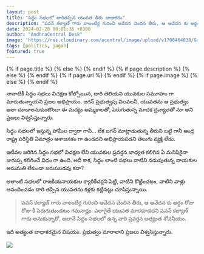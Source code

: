 ```yaml
---
layout: post
title: "సిద్ధం సభలలో దారితప్పిన యువత తీరు బాధాకరం"
description: "పవన్ కల్యాణ్ గారు వాలంటీర్ల గురించి ఆవేదన చెందిన తీరు, ఆ ఆవేదన కు అర్ధం రోజు రోజు కీ పెరుగుతుండటం గమనార్హం. ఎలాగైతే యువత మారకూడదని పవన్ కల్యాణ్ గారు అనుకున్నారో, అలానే సిద్ధం సభలలో ఉన్న వారి ప్రవర్తన అత్యంత శోచనీయం."
date: 2024-02-20 00:01:35 +0300
author: "AndhraCentral Desk"
image: 'https://res.cloudinary.com/acentral/image/upload/v1708464030/Galleries/siddham-sabha-ugly_dsrogf.gif'
tags: [politics, jagan]
featured: true
---
```


<meta content="{{ site.title }}" property="og:site_name">
{% if page.title %}
  <meta content="{{ page.title }}" property="og:title">
{% else %}
  <meta content="{{ site.title }}" property="og:title">
{% endif %}
{% if page.description %}
  <meta content="{{ page.description }}" property="og:description">
{% else %}
  <meta content="{{ site.description }}" property="og:description">
{% endif %}
{% if page.url %}
  <meta content="{{ site.url }}{{ page.url }}" property="og:url">
{% endif %}
{% if page.image %}
  <meta content="https://res.cloudinary.com/acentral/image/upload/v1708464030/Galleries/siddham-sabha-ugly_dsrogf.gif" property="og:image">
{% else %}
  <meta content="{{ site.url }}/images/og.png" property="og:image">
{% endif %}

నానాటికీ సిద్ధం సభలు విచక్షణ కోల్పోయిన, దారి తెలియని యువకుల సమూహం గా మారుతున్నాయని  ప్రజల అభిప్రాయం. జగన్ ప్రభుత్వపు విలవలనీ, యువతను ఆ ప్రభుత్వం అలా చూడాలనుకుంటొందా ఈ మద్యం అమ్మకాలతో, పెరుగుతున్న మాదక ద్రవ్యాలతో నూ అని ప్రజలు విశ్వసిస్తున్నారు.

సిద్ధం సభలలో ఇస్తున్న హామీల ద్వారా గానీ... లేక జగన్ మాట్లాడుతున్న తీరుని బట్టి గానీ ఆంధ్ర రాష్ట్ర పరిస్థితి ఏమాత్రం ఆశాజనకం గా ఉండదని అభిప్రాయపడని తెలుగు వ్యక్తి లేడు. 

ఇటీవల జరిగిన సిద్ధం సభలో విచక్షణ లేని యువకుల ప్రవర్తన బాధ్యత కలిగిన ఏ మనిషికైనా జుగుప్స కలిగించే విధం గా ఉంది. అదీ కాక, సిద్ధం లాంటి సభలు వాటిని నడుపుతున్న నాయకుల అనుమతి లేకుండా జరుపబడవు కదా?

అలాంటి సభలలో రాజకీయనాయకుల క్యారికేచర్లని పెట్టి, వాటిని కొట్టించటం, వాటిని వాళ్లు ఆనందించడం దారి తప్పిన యువతను కళ్లకు కట్టినట్టు చూపిస్తున్నాయి.

> పవన్ కల్యాణ్ గారు వాలంటీర్ల గురించి ఆవేదన చెందిన తీరు, ఆ ఆవేదన కు అర్ధం రోజు రోజు కీ పెరుగుతుండటం గమనార్హం. ఎలాగైతే యువత మారకూడదని పవన్ కల్యాణ్ గారు అనుకున్నారో, అలానే సిద్ధం సభలలో ఉన్న వారి ప్రవర్తన అత్యంత శోచనీయం. 

ఇది అత్యంత బాధాకరమైన విషయం. ప్రభుత్వం మారాలాని ప్రజలు విశ్వసిస్తున్నారు. 

<div class="gallery-box">
  <div class="gallery">
    <img src="https://res.cloudinary.com/acentral/image/upload/v1708464030/Galleries/siddham-sabha-ugly_dsrogf.gif" loading="lazy">
  </div>
</div>
